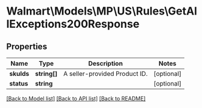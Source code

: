 # Walmart\Models\MP\US\Rules\GetAllExceptions200Response

## Properties

Name | Type | Description | Notes
------------ | ------------- | ------------- | -------------
**skuIds** | **string[]** | A seller-provided Product ID. | [optional]
**status** | **string** |  | [optional]


[[Back to Model list]](./) [[Back to API list]](../../../../../README.md#supported-apis) [[Back to README]](../../../../../README.md)
